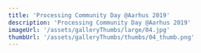 ```yaml
---
title: 'Processing Community Day @Aarhus 2019'
description: 'Processing Community Day @Aarhus 2019'
imageUrl: '/assets/galleryThumbs/large/04.jpg'
thumbUrl: '/assets/galleryThumbs/thumbs/04_thumb.png'
---
```


